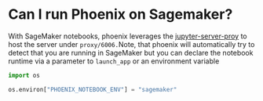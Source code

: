 # Can I run Phoenix on Sagemaker?

With SageMaker notebooks, phoenix leverages the [jupyter-server-proy](https://github.com/jupyterhub/jupyter-server-proxy) to host the server under `proxy/6006.`Note, that phoenix will automatically try to detect that you are running in SageMaker but you can declare the notebook runtime via a parameter to `launch_app` or an environment variable

```python
import os

os.environ["PHOENIX_NOTEBOOK_ENV"] = "sagemaker"
```
